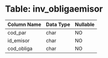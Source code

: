 # Table: inv_obligaemisor

| Column Name | Data Type | Nullable |
|-------------|-----------|----------|
| cod_par | char | NO |
| id_emisor | char | NO |
| cod_obliga | char | NO |
